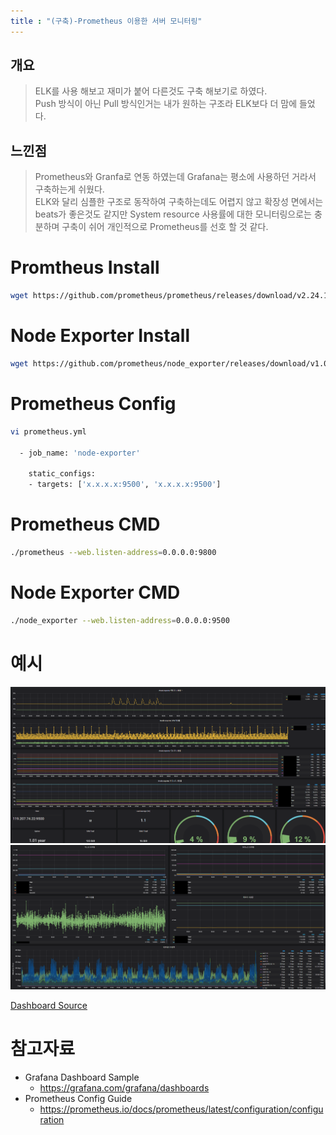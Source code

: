 ```yaml
---
title : "(구축)-Prometheus 이용한 서버 모니터링"
---
```


## 개요

> ELK를 사용 해보고 재미가 붙어 다른것도 구축 해보기로 하였다.<br>
Push 방식이 아닌 Pull 방식인거는 내가 원하는 구조라 ELK보다 더 맘에 들었다.

## 느낀점

> Prometheus와 Granfa로 연동 하였는데 Grafana는 평소에 사용하던 거라서 구축하는게 쉬웠다.<br>
ELK와 달리 심플한 구조로 동작하여 구축하는데도 어렵지 않고 확장성 면에서는 beats가 좋은것도 같지만 System resource 사용률에 대한 모니터링으로는 충분하며 구축이 쉬어 개인적으로 Prometheus를 선호 할 것 같다.

# Promtheus Install
```bash
wget https://github.com/prometheus/prometheus/releases/download/v2.24.1/prometheus-2.24.1.linux-amd64.tar.gz
```

# Node Exporter Install
```bash
wget https://github.com/prometheus/node_exporter/releases/download/v1.0.1/node_exporter-1.0.1.linux-amd64.tar.gz
```

# Prometheus Config
```bash
vi prometheus.yml

  - job_name: 'node-exporter'

    static_configs:
    - targets: ['x.x.x.x:9500', 'x.x.x.x:9500']
```

# Prometheus CMD
```bash
./prometheus --web.listen-address=0.0.0.0:9800
```

# Node Exporter CMD
```bash
./node_exporter --web.listen-address=0.0.0.0:9500
```

# 예시
![예시](https://github.com/Tosi123/Tosi123.github.io/blob/master/assets/image/prometheus_ex1.png?raw=true)
![예시](https://github.com/Tosi123/Tosi123.github.io/blob/master/assets/image/prometheus_ex2.png?raw=true)

[Dashboard Source](https://github.com/Tosi123/Tosi123.github.io/blob/master/assets/file/System%20Monitor-1612231701267.json)

# 참고자료
- Grafana Dashboard Sample
    - https://grafana.com/grafana/dashboards
- Prometheus Config Guide
    - https://prometheus.io/docs/prometheus/latest/configuration/configuration
